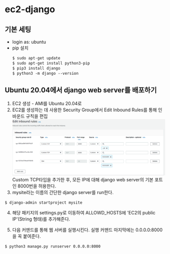 # ec2-django
## 기본 세팅
- login as: ubuntu
- pip 설치
    ```
    $ sudo apt-get update
    $ sudo apt-get install python3-pip
    $ pip3 install django
    $ python3 -m django --version
    ```
## Ubuntu 20.04에서 django web server를 배포하기
1. EC2 생성 - AMI를 Ubuntu 20.04로
2. EC2를 생성하는 데 사용한 Security Group에서 Edit Inbound Rules를 통해 인바운드 규칙을 편집
![default](./image/0101-1.PNG)
Custom TCP타입을 추가한 후, 모든 IP에 대해 django web server의 기본 포트인 8000번을 허용한다.
3. mysite라는 이름의 간단한 django server를 run한다.
```
$ django-admin startproject mysite
```
4. 해당 패키지의 settings.py로 이동하여 ALLOWD_HOSTS에 'EC2의 public IP'(String 형태)를 추가해준다.

5. 다음 커맨드를 통해 웹 서버를 실행시킨다. 실행 커맨드 마지막에는 0.0.0.0:8000을 꼭 붙여준다.
```
$ python3 manage.py runserver 0.0.0.0:8000
```

